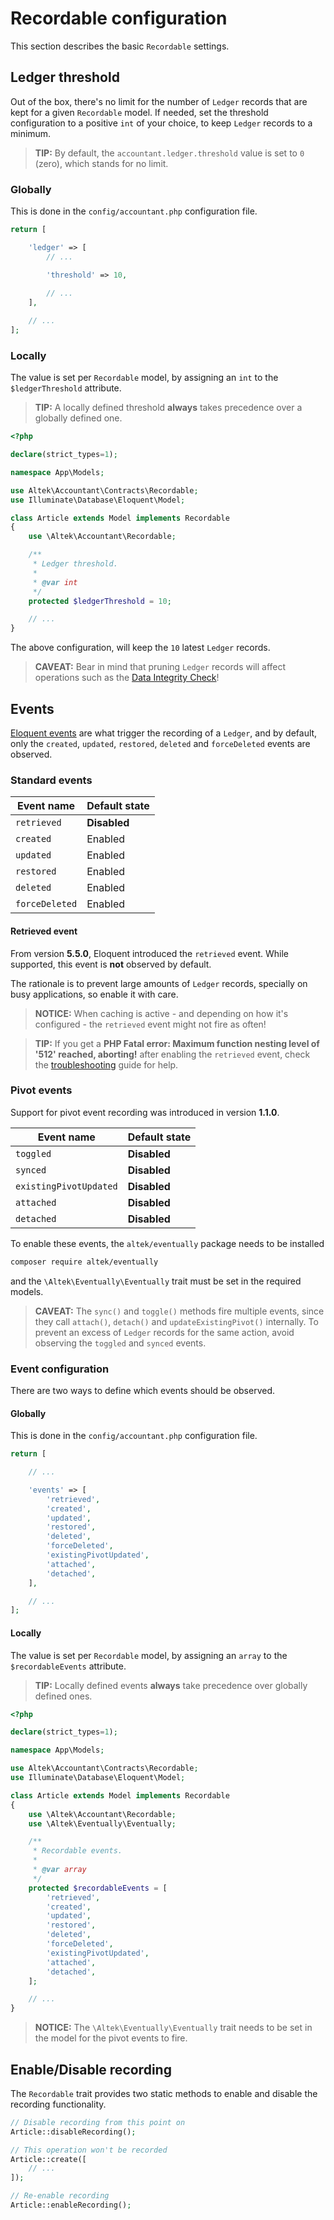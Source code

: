# Recordable configuration 
This section describes the basic `Recordable` settings.

## Ledger threshold
Out of the box, there's no limit for the number of `Ledger` records that are kept for a given `Recordable` model.
If needed, set the threshold configuration to a positive `int` of your choice, to keep `Ledger` records to a minimum.

> **TIP:** By default, the `accountant.ledger.threshold` value is set to `0` (zero), which stands for no limit.

### Globally
This is done in the `config/accountant.php` configuration file.

```php
return [

    'ledger' => [
        // ...

        'threshold' => 10,
    
        // ...
    ],

    // ...
];
```

### Locally
The value is set per `Recordable` model, by assigning an `int` to the `$ledgerThreshold` attribute.

> **TIP:** A locally defined threshold **always** takes precedence over a globally defined one.

```php
<?php

declare(strict_types=1);

namespace App\Models;

use Altek\Accountant\Contracts\Recordable;
use Illuminate\Database\Eloquent\Model;

class Article extends Model implements Recordable
{
    use \Altek\Accountant\Recordable;

    /**
     * Ledger threshold.
     *
     * @var int
     */
    protected $ledgerThreshold = 10;

    // ...
}
```

The above configuration, will keep the `10` latest `Ledger` records.

> **CAVEAT:** Bear in mind that pruning `Ledger` records will affect operations such as the [Data Integrity Check](data-integrity-check.md)!

## Events
[Eloquent events](https://laravel.com/docs/5.7/eloquent#events) are what trigger the recording of a `Ledger`, and by default, only the `created`, `updated`, `restored`, `deleted` and `forceDeleted` events are observed.

### Standard events
Event name              | Default state
------------------------|---------------
 `retrieved`            | **Disabled**
 `created`              | Enabled
 `updated`              | Enabled
 `restored`             | Enabled
 `deleted`              | Enabled
 `forceDeleted`         | Enabled

#### Retrieved event
From version **5.5.0**, Eloquent introduced the `retrieved` event. While supported, this event is **not** observed by default.

The rationale is to prevent large amounts of `Ledger` records, specially on busy applications, so enable it with care.

> **NOTICE:** When caching is active - and depending on how it's configured - the `retrieved` event might not fire as often!

> **TIP:** If you get a **PHP Fatal error: Maximum function nesting level of '512' reached, aborting!** after enabling the `retrieved` event, check the [troubleshooting](troubleshooting.md#php-fatal-error-maximum-function-nesting-level-of-512-reached-aborting) guide for help. 

### Pivot events
Support for pivot event recording was introduced in version **1.1.0**.

Event name              | Default state
------------------------|---------------
 `toggled`              | **Disabled** 
 `synced`               | **Disabled**
 `existingPivotUpdated` | **Disabled**
 `attached`             | **Disabled**
 `detached`             | **Disabled**

To enable these events, the `altek/eventually` package needs to be installed

```sh
composer require altek/eventually
```

and the `\Altek\Eventually\Eventually` trait must be set in the required models.

> **CAVEAT:** The `sync()` and `toggle()` methods fire multiple events, since they call `attach()`, `detach()` and `updateExistingPivot()` internally. To prevent an excess of `Ledger` records for the same action, avoid observing the `toggled` and `synced` events.

### Event configuration
There are two ways to define which events should be observed.

#### Globally
This is done in the `config/accountant.php` configuration file.

```php
return [

    // ...

    'events' => [
        'retrieved',
        'created',
        'updated',
        'restored',
        'deleted',
        'forceDeleted',
        'existingPivotUpdated',
        'attached',
        'detached',
    ],

    // ...
];
```

#### Locally
The value is set per `Recordable` model, by assigning an `array` to the `$recordableEvents` attribute.

> **TIP:** Locally defined events **always** take precedence over globally defined ones.

```php
<?php

declare(strict_types=1);

namespace App\Models;

use Altek\Accountant\Contracts\Recordable;
use Illuminate\Database\Eloquent\Model;

class Article extends Model implements Recordable
{
    use \Altek\Accountant\Recordable;
    use \Altek\Eventually\Eventually;

    /**
     * Recordable events.
     *
     * @var array
     */
    protected $recordableEvents = [
        'retrieved',
        'created',
        'updated',
        'restored',
        'deleted',
        'forceDeleted',
        'existingPivotUpdated',
        'attached',
        'detached',
    ];

    // ...
}
```

> **NOTICE:** The `\Altek\Eventually\Eventually` trait needs to be set in the model for the pivot events to fire.

## Enable/Disable recording
The `Recordable` trait provides two static methods to enable and disable the recording functionality.

```php
// Disable recording from this point on
Article::disableRecording();

// This operation won't be recorded
Article::create([
    // ...
]);

// Re-enable recording
Article::enableRecording();
```

